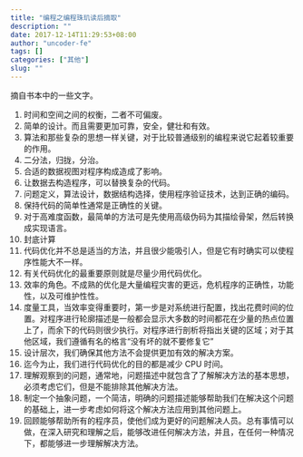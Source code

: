 ```yaml
---
title: "编程之编程珠玑读后摘取"
description: ""
date: 2017-12-14T11:29:53+08:00
author: "uncoder-fe"
tags: []
categories: ["其他"]
slug: ""
---
```


摘自书本中的一些文字。

<!--more-->

1. 时间和空间之间的权衡，二者不可偏废。
2. 简单的设计。而且需要更加可靠，安全，健壮和有效。
3. 算法和那些复杂的思想一样关键，对于比较普通级别的编程来说它起着较重要的作用。
4. 二分法，归拢，分治。
5. 合适的数据视图对程序构成造成了影响。
6. 让数据去构造程序，可以替换复杂的代码。
7. 问题定义，算法设计，数据结构选择，使用程序验证技术，达到正确的编码。
8. 保持代码的简单性通常是正确性的关键。
9. 对于高难度函数，最简单的方法可是先使用高级伪码为其描绘骨架，然后转换成实现语言。
10. 封底计算
11. 代码优化并不总是适当的方法，并且很少能吸引人，但是它有时确实可以使程序性能大不一样。
12. 有关代码优化的最重要原则就是尽量少用代码优化。
13. 效率的角色。不成熟的优化是大量编程灾害的更远，危机程序的正确性，功能性，以及可维护性性。
14. 度量工具，当效率变得重要时，第一步是对系统进行配置，找出花费时间的位置。对程序进行轮廓描述是一般都会显示大多数的时间都花在少量的热点位置上了，而余下的代码则很少执行。对程序进行剖析将指出关键的区域；对于其他区域，我们遵循有名的格言“没有坏的就不要修复它”
15. 设计层次，我们确保其他方法不会提供更加有效的解决方案。
16. 迄今为止，我们进行代码优化的目的都是减少 CPU 时间。
17. 理解观察到的问题，通常地，问题描述中就包含了了解解决方法的基本思想，必须考虑它们，但是不能排除其他解决方法。
18. 制定一个抽象问题，一个简洁，明确的问题描述能够帮助我们在解决这个问题的基础上，进一步考虑如何将这个解决方法应用到其他问题上。
19. 回顾能够帮助所有的程序员，使他们成为更好的问题解决人员。总有事情可以做，在深入研究和理解之后，能够改进任何解决方法，并且，在任何一种情况下，都能够进一步理解解决方法。
